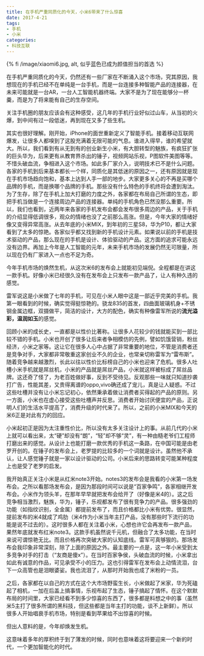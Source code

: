```yaml
---
title: 在手机严重同质化的今天，小米6带来了什么惊喜
date: 2017-4-21
tags: 
- 手机
- 小米
categories:
- 科技互联
---
```


{% fi /image/xiaomi6.jpg, alt, 似乎蓝色已成为颜值担当的首选 %}

在手机严重同质化的今天，仍然还有一些厂家在不断涌入这个市场，究其原因，我想现在的手机已经不在单纯是一台手机，而是一台连接多种智能产品的连接器，在未来可能就是一台AR，一台人工智能机器终端。大家不是为了现在能够分一杯羹，而是为了将来能有自己的生存空间。
<!-- more -->

关注手机圈的朋友应该会有这种感受，这几年的手机行业好似过山车，从当初的火爆，到中间有过一段低迷，再到现在又多了些生机。

其实也很好理解。刚开始，iPhone的面世重新定义了智能手机。接着移动互联网爆发，让很多人都嗅到了这股充满着无限可能的气息。谁进入得早，谁的希望就大。所以，我们看到有从无到有的创业新生小米，有大胆转型的魅族，有疯狂扩张的巨头华为，后来更有从教育界杀出的锤子，视频网站乐视，P图软件美图等等。不惜头破血流，争相进入这个市场。如此多厂家介入，说明技术已不是什么问题。各家的手机到后来基本都长一个样，同质化是其低迷的原因之一，还有原因就是现在手机市场趋向饱和，基本上达到人手一部的地步。大家更多关心的不再是买哪个品牌的手机，而是换哪个品牌的手机。那些没有什么特色的手机终将会遭到淘汰。为了生存，除了在手机上加大打磨的力度之外，各家都在布局自己所谓的生态，即把手机当做是一个连接周边产品的连接器。单纯的手机角色已然没那么重要。所以，我们也看到，近两年来各家的手机发布会都会发布很多周边的产品，关于手机的介绍显得低调很多，观众的情绪也没了之前那么高涨。但是，今年大家的情绪好像又变得异常高涨。从去年底的小米MIX，到年初的三星S8，华为P10，都让大家看到了太多的惊艳。各家似乎都又找到新的手机设计元素。如果说以前的手机是技术驱动的产品，那么现在的手机是设计、体验驱动的产品。这方面的追求可能永远没有边界。再加上今年是人工智能的元年，未来手机市场的发展仍然无可限量，所以现在仍有厂家进入一点也不足为奇。

今年手机市场的焕然生机，从这次米6的发布会上就能初见端倪。全程都是在讲这一款手机。好像小米已经很久没有在发布会上只发布一款产品了，让人有种久违的感觉。

雷军说这是小米做了七年的手机，可见在小米人眼中这是一部近乎完美的手机。我第一眼看到的时候，确实觉得挺惊艳的。骁龙835的首发，四曲面玻璃机身+不锈钢金属边框，双摄做平，简洁的设计，大方的配色，确实有种像雷军所说的**流光溢彩，温润如玉**的感觉。

回顾小米的成长史，一直都是以性价比著称。让很多人花较少的钱就能买到一部比较不错的手机。小米也开创了很多让后来者争相模仿的先例，譬如饥饿营销，粉丝经济，小米之家等。这让它在很多人心中占据了非常重要的地位，不管是消费者还是竞争对手，大家都非常敬重这家创业不久的企业，也常亲切称雷军为“雷布斯”。随着竞争越来越激烈，长此以往以性价比标榜自己的小米也迎来了危机。很多人吐槽小米手机就是屌丝机，小米的产品就是屌丝产品，小米就这样被标成了屌丝品牌。这还奇了怪了，为老百姓做好事，反到不受待见。反观那些一味就只知道抄袭打广告，性能其差，又贵得离谱的oppo,vivo确还成了宠儿，真是让人疑惑。不过这些吐槽并没有让小米忘记初心，依然秉承着做让消费者买得起的产品的原则。另一方面，小米也在虚心接受这些吐槽声并反思。消费者开始讨厌便宜的产品，正说明人们的生活水平提高了，消费升级的时代来了。所以，之前的小米MIX和今天的米6正是对此有力的回应。

小米起初正是因为太注重性价比，所以没有太多关注设计上的事。从前几代的小米上就可以看出来，太“硬”却没有“朗”，“轻”却不够“灵”，有一种由糙老爷们工程师打磨出来的感觉。从设计上也能打磨一款优秀的手机这一条路，在中国可能是由老罗开创的。在锤子的发布会上，老罗提的比较多的一个词就是设计。虽然他不承认，让人感觉锤子就是一家以设计驱动的公司。小米后来的思路转变可能某种程度上也是受了老罗的启发。

我开始真正关注小米是从红米note3开始。notes3的发布会是我看的小米第一场发布会。之所以看那场发布会，是因为那段时间可以说是“百家争鸣”，各家相继开发布会。小米作为领头羊，在那年早早就把发布会给开了（好像是米4的）。这之后竞争相当激烈，魅族，华为，锤子，乐视都发布了很有竞争力的产品。很多强劲的功能（如指纹识别，全金属）都提前发布了，而且价格都比小米有优势。很显然，提前发布的米4就成了鸡肋（米4作为小米当年主打产品，没有那些时下流行的功能是说不过去的）。这时很多人都在关注着小米，心想也许它会再发布一款产品，果然年底就发布红米note3。这款手机虽然说千元机，但融合了太多功能，在当时来说可谓惊艳无比。而且价格再次突破大家的认知底线。雷军可真够狠的。那场发布会我印象非常深刻，除了上面的原因之外。最主要的一点是，这一年小米受到太多竞争对手的打击（“友商是傻x”）。在当时百家争侯，头破血流的时候，小米拿出如此有诚意的作品，可见承受不小的压力。这也引得雷军在发布会上动情流泪，台下一众高管也是泪眼婆娑。我也流泪了，从那时开始我也成了米粉的一员。

之后，各家都在以自己的方式在这个大市场野蛮生长，小米做起了米家，华为死磕起了相机，一加在后盖上搞事情，乐视布起了生态，锤子搞起了情怀。在这个默默布局的时间里，大家已经看不到多少惊喜的东西了，很多都是料想之中的事（虽然米5主打了很多所谓的黑科技，但这些都是当年主打的功能，谈不上新鲜）。所以很多人开始唱衰手机市场，特别是看到苹果给不出惊喜的时候。

但出人意料的是，今年却焕发生机。

这意味着多年的厚积终于到了薄发的时候，同时也意味着这将要迎来一个新的时代，一个更加智能化的时代。
